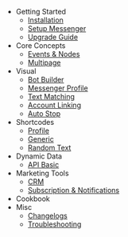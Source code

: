 - Getting Started
	- [Installation](/docs/wordpress/installation)
	- [Setup Messenger](/docs/wordpress/setup-messenger)
	- [Upgrade Guide](/docs/wordpress/upgrade)
- Core Concepts
	- [Events & Nodes](/docs/wordpress/events)
	- [Multipage](/docs/wordpress/multipage)
- Visual
	- [Bot Builder](/docs/wordpress/bot-builder)
	- [Messenger Profile](/docs/wordpress/messenger-profile)
    - [Text Matching](/docs/wordpress/text-matching)
    - [Account Linking](/docs/wordpress/account-linking)
    - [Auto Stop](/docs/wordpress/auto-stop)
- Shortcodes
    - [Profile](/docs/wordpress/shortcodes)
    - [Generic](/docs/wordpress/shortcode-generic)
    - [Random Text](/docs/wordpress/shortcode-random-text)
- Dynamic Data
	- [API Basic](/docs/wordpress/api)
- Marketing Tools
    - [CRM](/docs/wordpress/crm)
    - [Subscription & Notifications](/docs/wordpress/notifications)
- Cookbook
- Misc
    - [Changelogs](/docs/wordpress/changelogs)
	- [Troubleshooting](/docs/wordpress/troubleshooting)